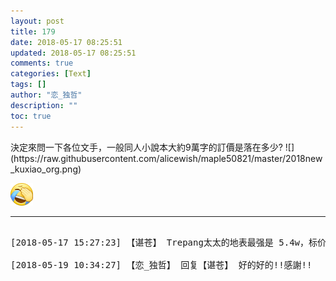 ```yaml
---
layout: post
title: 179
date: 2018-05-17 08:25:51
updated: 2018-05-17 08:25:51
comments: true
categories: [Text]
tags: []
author: "恋_独哲"
description: ""
toc: true
---
```


<p>決定來問一下各位文手，一般同人小說本大約9萬字的訂價是落在多少?
![](https://raw.githubusercontent.com/alicewish/maple50821/master/2018new_kuxiao_org.png)

![](https://raw.githubusercontent.com/alicewish/maple50821/master/2018new_kuxiao_org.png)
&nbsp;<br /></p>

---

<pre>

[2018-05-17 15:27:23] 【谌苍】 Trepang太太的地表最强是 5.4w，标价是40，估算一下9w大概是75？

[2018-05-19 10:34:27] 【恋_独哲】 回复【谌苍】 好的好的!!感謝!!

</pre>